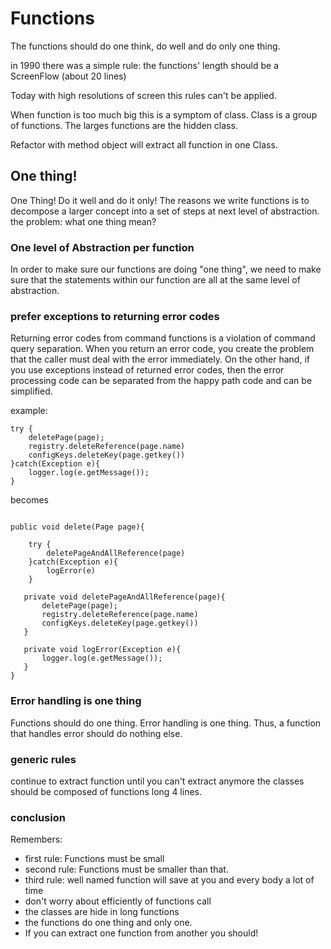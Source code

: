 # Functions

The functions should do one think, do well and do only one thing.

in 1990 there was a simple rule:
the functions' length should be a ScreenFlow (about 20 lines)

Today with high resolutions of screen this rules can't be applied.

When function is too much big this is a symptom of class. 
Class is a group of functions.
The larges functions are the hidden class.

Refactor with method object will extract all function in one Class.

## One thing!
One Thing! Do it well and do it only!
The reasons we write functions is to decompose a larger concept into a set of steps at next level of abstraction.
the problem: what one thing mean?

### One level of Abstraction per function
In order to make sure our functions are doing "one thing", we need to make sure that the statements within our function are all at the same level of abstraction.

### prefer exceptions to returning error codes
Returning error codes from command functions is a violation of command query separation.
When you return an error code, you create the problem that the caller must deal with the error immediately.
On the other hand, if you use exceptions instead of returned error codes, then the error processing code can be separated from the happy path code and can be simplified.

example: 
```
try {
    deletePage(page);
    registry.deleteReference(page.name)
    configKeys.deleteKey(page.getkey())
}catch(Exception e){
    logger.log(e.getMessage());
}
```
 becomes
 
 ```

public void delete(Page page){

     try {
         deletePageAndAllReference(page)
     }catch(Exception e){
         logError(e)
     }

    private void deletePageAndAllReference(page){
        deletePage(page);
        registry.deleteReference(page.name)
        configKeys.deleteKey(page.getkey())
    }

    private void logError(Exception e){
        logger.log(e.getMessage());
    }
}
 ```

### Error handling is one thing
Functions should do one thing. Error handling is one thing. Thus, a function that handles error should do nothing else.

### generic rules
continue to extract function until you can't extract anymore
the classes should be composed of functions long 4 lines.

### conclusion
Remembers: 
- first rule: Functions must be small
- second rule: Functions must be smaller than that.
- third rule: well named function will save at you and every body a lot of time
- don't worry about efficiently of functions call
- the classes are hide in long functions
- the functions do one thing and only one.
-  If you can extract one function from another you should!
